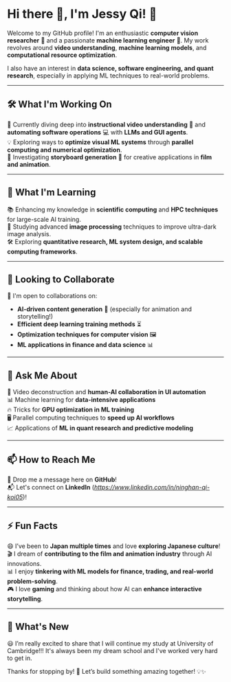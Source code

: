 # Hi there 👋, I'm Jessy Qi! 🚀  

Welcome to my GitHub profile! I'm an enthusiastic **computer vision researcher** 🧐 and a passionate **machine learning engineer** 🤖. My work revolves around **video understanding**, **machine learning models**, and **computational resource optimization**.  

I also have an interest in **data science, software engineering, and quant research**, especially in applying ML techniques to real-world problems.  

---

## 🛠 What I'm Working On  
🔭 Currently diving deep into **instructional video understanding** 🎥 and **automating software operations** 💻 with **LLMs and GUI agents**.  
💡 Exploring ways to **optimize visual ML systems** through **parallel computing and numerical optimization**.  
🚀 Investigating **storyboard generation** 📖 for creative applications in **film and animation**.  

---

## 🌱 What I'm Learning  
📚 Enhancing my knowledge in **scientific computing** and **HPC techniques** for large-scale AI training.  
🎯 Studying advanced **image processing** techniques to improve ultra-dark image analysis.  
🛠 Exploring **quantitative research, ML system design, and scalable computing frameworks**.  

---

## 🤝 Looking to Collaborate  
👯 I'm open to collaborations on:  
- **AI-driven content generation** 🎨 (especially for animation and storytelling!)  
- **Efficient deep learning training methods** ⏳  
- **Optimization techniques for computer vision** 🖼  
- **ML applications in finance and data science** 📊  

---

## 💬 Ask Me About  
🎥 Video deconstruction and **human-AI collaboration in UI automation**  
📊 Machine learning for **data-intensive applications**  
🔥 Tricks for **GPU optimization in ML training**  
🖥 Parallel computing techniques to **speed up AI workflows**  
📈 Applications of **ML in quant research and predictive modeling**  

---

## 📫 How to Reach Me  
💌 Drop me a message here on **GitHub**!  
📬 Let's connect on **LinkedIn** (*https://www.linkedin.com/in/ninghan-qi-koi05*)!  

---

## ⚡ Fun Facts  
😄 I’ve been to **Japan multiple times** and love **exploring Japanese culture**! 
🎬 I dream of **contributing to the film and animation industry** through AI innovations.  
📊 I enjoy **tinkering with ML models for finance, trading, and real-world problem-solving**.  
🎮 I love **gaming** and thinking about how AI can **enhance interactive storytelling**.  

---

## 🤩 What's New
😃 I’m really excited to share that I will continue my study at University of Cambridge!!! It's always been my dream school and I've worked very hard to get in.

Thanks for stopping by! 🚀 Let’s build something amazing together! 💡✨  

<!-- <img src="https://github-readme-stats.vercel.app/api?username=Ani7700&hide=issues&title_color=333&text_color=777" alt="Ani7700's Stats" >>

